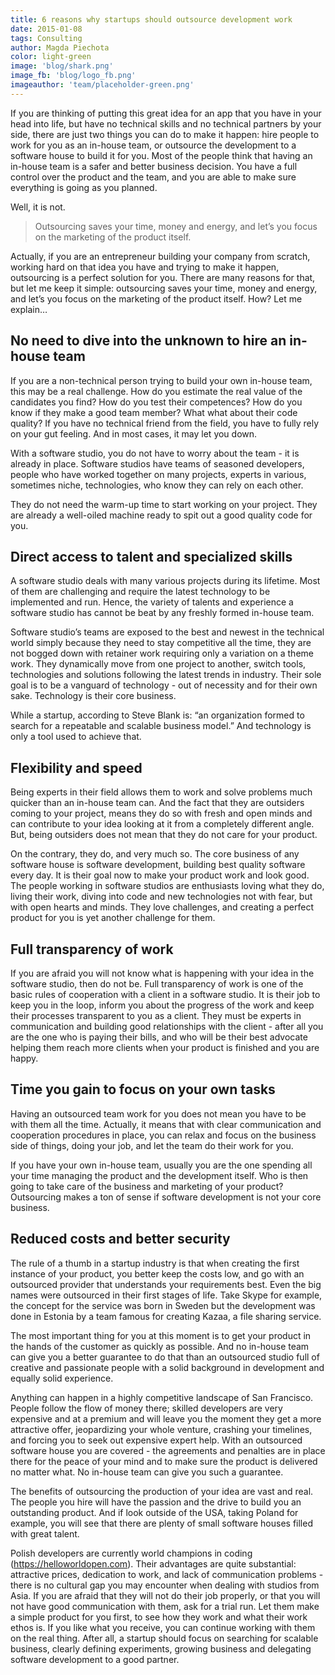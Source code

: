 ```yaml
---
title: 6 reasons why startups should outsource development work
date: 2015-01-08
tags: Consulting
author: Magda Piechota
color: light-green
image: 'blog/shark.png'
image_fb: 'blog/logo_fb.png'
imageauthor: 'team/placeholder-green.png'
---
```


If you are thinking of putting this great idea for an app that you have in your head into life, but have no technical skills and no technical partners by your side, there are just two things you can do to make it happen: hire people to work for you as an in-house team, or outsource the development to a software house to build it for you. Most of the people think that having an in-house team is a safer and better business decision. You have a full control over the product and the team, and you are able to make sure everything is going as you planned.

Well, it is not.

> Outsourcing saves your time, money and energy, and let’s you focus on the marketing of the product itself.

Actually, if you are an entrepreneur building your company from scratch, working hard on that idea you have and trying to make it happen, outsourcing is a perfect solution for you. There are many reasons for that, but let me keep it simple: outsourcing saves your time, money and energy, and let’s you focus on the marketing of the product itself. How? Let me explain…

## No need to dive into the unknown to hire an in-house team
If you are a non-technical person trying to build your own in-house team, this may be a real challenge. How do you estimate the real value of the candidates you find? How do you test their competences? How do you know if they make a good team member? What what about their code quality? If you have no technical friend from the field, you have to fully rely on your gut feeling. And in most cases, it may let you down.

With a software studio, you do not have to worry about the team - it is already in place. Software studios have teams of seasoned developers, people who have worked together on many projects, experts in various, sometimes niche, technologies, who know they can rely on each other.

They do not need the warm-up time to start working on your project. They are already a well-oiled machine ready to spit out a good quality code for you.

## Direct access to talent and specialized skills
A software studio deals with many various projects during its lifetime. Most of them are challenging and require the latest technology to be implemented and run. Hence, the variety of talents and experience a software studio has cannot be beat by any freshly formed in-house team.

Software studio’s teams are exposed to the best and newest in the technical world simply because they need to stay competitive all the time, they are not bogged down with retainer work requiring only a variation on a theme work. They dynamically move from one project to another, switch tools, technologies and solutions following the latest trends in industry. Their sole goal is to be a vanguard of technology - out of necessity and for their own sake. Technology is their core business.

While a startup, according to Steve Blank is: “an organization formed to search for a repeatable and scalable business model.” And technology is only a tool used to achieve that.

## Flexibility and speed
Being experts in their field allows them to work and solve problems much quicker than an in-house team can. And the fact that they are outsiders coming to your project, means they do so with fresh and open minds and can contribute to your idea looking at it from a completely different angle. But, being outsiders does not mean that they do not care for your product.

On the contrary, they do, and very much so. The core business of any software house is software development, building best quality software every day. It is their goal now to make your product work and look good. The people working in software studios are enthusiasts loving what they do, living their work, diving into code and new technologies not with fear, but with open hearts and minds. They love challenges, and creating a perfect product for you is yet another challenge for them.

## Full transparency of work
If you are afraid you will not know what is happening with your idea in the software studio, then do not be. Full transparency of work is one of the basic rules of cooperation with a client in a software studio. It is their job to keep you in the loop, inform you about the progress of the work and keep their processes transparent to you as a client. They must be experts in communication and building good relationships with the client - after all you are the one who is paying their bills, and who will be their best advocate helping them reach more clients when your product is finished and you are happy.

## Time you gain to focus on your own tasks
Having an outsourced team work for you does not mean you have to be with them all the time. Actually, it means that with clear communication and cooperation procedures in place, you can relax and focus on the business side of things, doing your job, and let the team do their work for you.

If you have your own in-house team, usually you are the one spending all your time managing the product and the development itself. Who is then going to take care of the business and marketing of your product? Outsourcing makes a ton of sense if software development is not your core business.

## Reduced costs and better security
The rule of a thumb in a startup industry is that when creating the first instance of your product, you better keep the costs low, and go with an outsourced provider that understands your requirements best. Even the big names were outsourced in their first stages of life. Take Skype for example, the concept for the service was born in Sweden but the development was done in Estonia by a team famous for creating Kazaa, a file sharing service.

The most important thing for you at this moment is to get your product in the hands of the customer as quickly as possible. And no in-house team can give you a better guarantee to do that than an outsourced studio full of creative and passionate people with a solid background in development and equally solid experience.

Anything can happen in a highly competitive landscape of San Francisco. People follow the flow of money there; skilled developers are very expensive and at a premium and will leave you the moment they get a more attractive offer, jeopardizing your whole venture, crashing your timelines, and forcing you to seek out expensive expert help. With an outsourced software house you are covered - the agreements and penalties are in place there for the peace of your mind and to make sure the product is delivered no matter what. No in-house team can give you such a guarantee.

The benefits of outsourcing the production of your idea are vast and real. The people you hire will have the passion and the drive to build you an outstanding product. And if look outside of the USA, taking Poland for example, you will see that there are plenty of small software houses filled with great talent.

Polish developers are currently world champions in coding (https://helloworldopen.com). Their advantages are quite substantial: attractive prices, dedication to work, and lack of communication problems - there is no cultural gap you may encounter when dealing with studios from Asia. If you are afraid that they will not do their job properly, or that you will not have good communication with them, ask for a trial run. Let them make a simple product for you first, to see how they work and what their work ethos is. If you like what you receive, you can continue working with them on the real thing. After all, a startup should focus on searching for scalable business, clearly defining experiments, growing business and delegating software development to a good partner.
